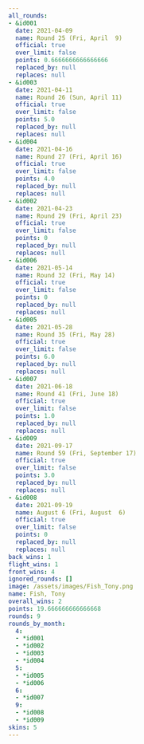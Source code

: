```yaml
---
all_rounds:
- &id001
  date: 2021-04-09
  name: Round 25 (Fri, April  9)
  official: true
  over_limit: false
  points: 0.6666666666666666
  replaced_by: null
  replaces: null
- &id003
  date: 2021-04-11
  name: Round 26 (Sun, April 11)
  official: true
  over_limit: false
  points: 5.0
  replaced_by: null
  replaces: null
- &id004
  date: 2021-04-16
  name: Round 27 (Fri, April 16)
  official: true
  over_limit: false
  points: 4.0
  replaced_by: null
  replaces: null
- &id002
  date: 2021-04-23
  name: Round 29 (Fri, April 23)
  official: true
  over_limit: false
  points: 0
  replaced_by: null
  replaces: null
- &id006
  date: 2021-05-14
  name: Round 32 (Fri, May 14)
  official: true
  over_limit: false
  points: 0
  replaced_by: null
  replaces: null
- &id005
  date: 2021-05-28
  name: Round 35 (Fri, May 28)
  official: true
  over_limit: false
  points: 6.0
  replaced_by: null
  replaces: null
- &id007
  date: 2021-06-18
  name: Round 41 (Fri, June 18)
  official: true
  over_limit: false
  points: 1.0
  replaced_by: null
  replaces: null
- &id009
  date: 2021-09-17
  name: Round 59 (Fri, September 17)
  official: true
  over_limit: false
  points: 3.0
  replaced_by: null
  replaces: null
- &id008
  date: 2021-09-19
  name: August 6 (Fri, August  6)
  official: true
  over_limit: false
  points: 0
  replaced_by: null
  replaces: null
back_wins: 1
flight_wins: 1
front_wins: 4
ignored_rounds: []
image: /assets/images/Fish_Tony.png
name: Fish, Tony
overall_wins: 2
points: 19.666666666666668
rounds: 9
rounds_by_month:
  4:
  - *id001
  - *id002
  - *id003
  - *id004
  5:
  - *id005
  - *id006
  6:
  - *id007
  9:
  - *id008
  - *id009
skins: 5
---
```

